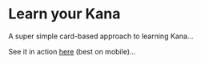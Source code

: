 Learn your Kana
===============

A super simple card-based approach to learning Kana...

See it in action [here](http://pfumagalli.github.io/japanese/) (best on mobile)...
